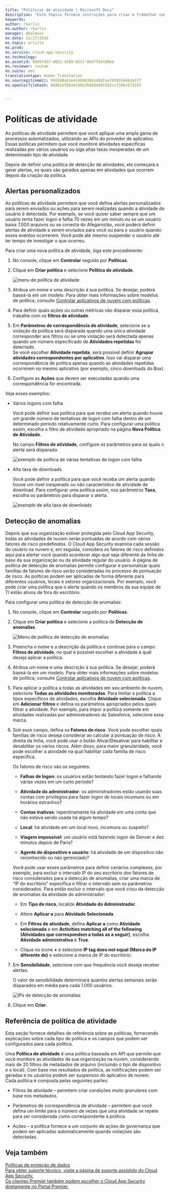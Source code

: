 ```yaml
---
title: "Políticas de atividade | Microsoft Docs"
description: "Este tópico fornece instruções para criar e trabalhar com políticas de atividade."
keywords: 
author: rkarlin
ms.author: rkarlin
manager: mbaldwin
ms.date: 11/27/2016
ms.topic: article
ms.prod: 
ms.service: cloud-app-security
ms.technology: 
ms.assetid: 99d5fd37-d922-4269-b557-86d7f84180eb
ms.reviewer: reutam
ms.suite: ems
translationtype: Human Translation
ms.sourcegitcommit: 9565d8a51e4c06963861d9dfaef9595944bda1ff
ms.openlocfilehash: 68961bf66a0c0bb3b668e681502ccf10bc673197


---
```


# <a name="activity-policies"></a>Políticas de atividade
As políticas de atividade permitem que você aplique uma ampla gama de processos automatizados, utilizando as APIs do provedor de aplicativo. Essas políticas permitem que você monitore atividades específicas realizadas por vários usuários ou siga altas taxas inesperadas de um determinado tipo de atividade.  
  
Depois de definir uma política de detecção de atividades, ele começará a gerar alertas, os quais são gerados apenas em atividades que ocorrem depois da criação da política.
  
  
## <a name="custom-alerts"></a>Alertas personalizados  
As políticas de atividade permitem que você defina alertas personalizados para serem enviados ou ações para serem realizadas quando a atividade do usuário é detectada. Por exemplo, se você quiser saber sempre que um usuário tenta fazer logon e falha 70 vezes em um minuto ou se um usuário baixa 7.000 arquivos ou se conecta do Afeganistão, você poderá definir alertas de atividade a serem enviados para você ou para o usuário quando esses eventos ocorrerem. Você pode até mesmo suspender o usuário até ter tempo de investigar o que ocorreu.  
  
Para criar uma nova política de atividade, siga este procedimento:  
  
1.  No console, clique em **Controlar** seguido por **Políticas**.  
  
2.  Clique em **Criar política** e selecione **Política de atividade**.  
  
     ![menu de política de atividade](./media/activity-policy-menu.png "activity policy menu")  
  
3.  Atribua um nome e uma descrição à sua política. Se desejar, poderá baseá-la em um modelo. Para obter mais informações sobre modelos de política, consulte [Controlar aplicativos de nuvem com políticas](control-cloud-apps-with-policies.md).  
  
4.  Para definir quais ações ou outras métricas vão disparar essa política, trabalhe com os **filtros de atividade**.  
  
5.  Em **Parâmetros de correspondência de atividade**, selecione se a violação da política será disparada quando uma única atividade corresponder aos filtros ou se uma violação será detectada apenas quando um número especificado de **Atividades repetidas** for detectado.  
    Se você escolher **Atividade repetida**, será possível definir **Agrupar atividades correspondentes por aplicativo**. Isso vai disparar uma correspondência de política apenas quando as atividades repetidas ocorrerem no mesmo aplicativo (por exemplo, cinco downloads do Box).  
  
6.  Configure as **Ações** que devem ser executadas quando uma correspondência for encontrada.  
  
Veja esses exemplos:  
  
-   Vários logons com falha  
  
     Você pode definir sua política para que receba um alerta quando houve um grande número de tentativas de logon com falha dentro de um determinado período relativamente curto. Para configurar uma política assim, escolha o filtro de atividade apropriado na página **Nova Política de Atividade**.  
  
     No campo **Filtros de atividade**, configure os parâmetros para os quais o alerta será disparado.  
  
     ![exemplo de política de várias tentativas de logon com falha](./media/multiple-failed-log-on-attempts-policy-example.png "multiple failed log on attempts policy example")  
  
-   Alta taxa de downloads  
  
     Você pode definir a política para que você receba um alerta quando houve um nível inesperado ou não característico de atividade de download. Para configurar uma política assim, nos parâmetros **Taxa**, escolha os parâmetros para disparar o alerta.  
  
     ![exemplo de alta taxa de downloads](./media/high-download-rate-example.png "high download rate example")  
  
## <a name="anomaly-detection"></a>Detecção de anomalias  
Depois que sua organização estiver protegida pelo Cloud App Security, todas as atividades de nuvem serão pontuadas de acordo com vários fatores de risco predefinidos. O Cloud App Security examina cada sessão do usuário na nuvem e, em seguida, considera os fatores de risco definidos aqui para alertar você quando acontecer algo que seja diferente da linha de base da sua organização ou da atividade regular do usuário. A página de política de detecção de anomalias permite configurar e personalizar quais famílias de fatores de risco serão consideradas no processo de pontuação de risco. As políticas podem ser aplicadas de forma diferente para diferentes usuários, locais e setores organizacionais. Por exemplo, você pode criar uma política que o alerta quando os membros da sua equipe de TI estão ativos de fora do escritório.  
  
Para configurar uma política de detecção de anomalias:  
  
1.  No console, clique em **Controlar** seguido por **Políticas**.  
  
2.  Clique em **Criar política** e selecione a política de **Detecção de anomalias**.  
  
     ![Menu de política de detecção de anomalias](./media/anomaly-detection-policy-menu.png "Anomaly detection policy menu")  
  
3.  Preencha o nome e a descrição da política e continue para o campo **Filtros de atividade**, no qual é possível escolher a atividade à qual deseja aplicar a política.  
  
4.  Atribua um nome e uma descrição à sua política. Se desejar, poderá baseá-la em um modelo. Para obter mais informações sobre modelos de política, consulte [Controlar aplicativos de nuvem com políticas](control-cloud-apps-with-policies.md).  
  
5.  Para aplicar a política a todas as atividades em seu ambiente de nuvem, selecione **Todas as atividades monitoradas**. Para limitar a política a tipos específicos de atividades, escolha **Atividade selecionada**. Clique em **Adicionar filtros** e defina os parâmetros apropriados pelos quais filtrar a atividade. Por exemplo, para impor a política somente em atividades realizadas por administradores do Salesforce, selecione essa marca.  
  
6.  Sob esse campo, defina os **Fatores de risco**. Você pode escolher quais famílias de risco deseja considerar ao calcular a pontuação de risco. À direita da linha, você pode usar o botão Ativar/Desativar para habilitar e desabilitar os vários riscos. Além disso, para maior granularidade, você pode escolher a atividade na qual habilitar cada família de risco específica.  
  
     Os fatores de risco são os seguintes:  
  
    -   **Falhas de logon**: os usuários estão tentando fazer logon e falhando várias vezes em um curto período?  
  
    -   **Atividade do administrador**: os administradores estão usando suas contas com privilégios para fazer logon de locais incomuns ou em horários estranhos?  
  
    -   **Contas inativas**: repentinamente há atividade em uma conta que não estava sendo usada há algum tempo?  
  
    -   **Local**: há atividade em um local novo, incomuns ou suspeito?  
  
    -   **Viagem impossível**: um usuário está fazendo logon de Denver e dez minutos depois de Paris?  
  
    -   **Agente de dispositivo e usuário**: há atividade de um dispositivo não reconhecido ou não gerenciado?  
  
     Você pode usar esses parâmetros para definir cenários complexos, por exemplo, para excluir o intervalo IP do seu escritório dos fatores de risco considerados para a detecção de anomalias, criar uma marca de “IP do escritório” específica e filtrar o intervalo sem os parâmetros considerados. Para então excluir o intervalo que você criou da detecção de anomalias da atividade do administrador:  
  
    -   Em **Tipo de risco**, localize **Atividade do Administrador**.  
  
    -   Altere **Aplicar a** para **Atividade Selecionada**.  
  
    -   Em **Filtros de atividade**, defina **Aplicar a** como **Atividade selecionada** e em **Activities matching all of the following (Atividades que correspondem a todas as a seguir)**, escolha **Atividade administrativa** é **True**.  
  
    -   Clique no ícone **+** e selecione **IP tag does not equal (Marca do IP diferente de)** e selecione a marca de IP do escritório.  
  
7.  Em **Sensibilidade**, selecione com que frequência você deseja receber alertas.  
  
     O valor de sensibilidade determinará quantos alertas semanais serão disparados em média para cada 1.000 usuários.  
  
     ![IPs de detecção de anomalias](./media/anomaly-detection-ips.png "anomaly detection IPs")  
  
8.  Clique em **Criar**.  
 
  
## <a name="activity-policy-reference"></a>Referência de política de atividade  
Esta seção fornece detalhes de referência sobre as políticas, fornecendo explicações sobre cada tipo de política e os campos que podem ser configurados para cada política.  
  
Uma **Política de atividade** é uma política baseada em API que permite que você monitore as atividades da sua organização na nuvem, considerando mais de 20 filtros de metadados de arquivo (incluindo o tipo de dispositivo e o local). Com base nos resultados de política, as notificações podem ser geradas e os usuários podem ser suspensos do aplicativo de nuvem.   
Cada política é composta pelas seguintes partes:  
  
-   Filtros de atividade – permitem criar condições muito granulares com base nos metadados.  
  
-   Parâmetros de correspondência de atividade – permitem que você defina um limite para o número de vezes que uma atividade se repete para ser considerada como correspondente à política.  
  
-   Ações – a política fornece a um conjunto de ações de governança que podem ser aplicadas automaticamente quando violações são detectadas.  
## <a name="see-also"></a>Veja também  
[Políticas de proteção de dados](data-protection-policies.md)   
[Para obter suporte técnico, visite a página de suporte assistido do Cloud App Security.](http://support.microsoft.com/oas/default.aspx?prid=16031)   
[Os clientes Premier também podem escolher o Cloud App Security diretamente no Portal Premier.](https://premier.microsoft.com/)  
  
  


<!--HONumber=Nov16_HO5-->


